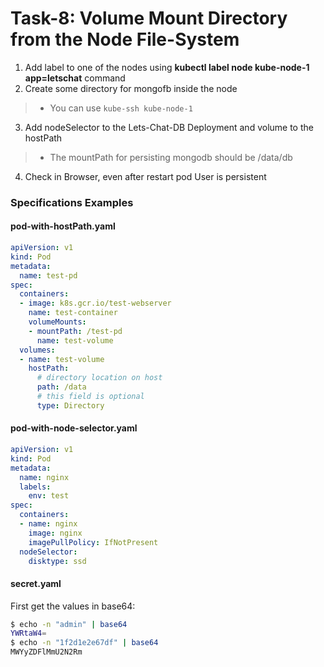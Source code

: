# Task-8: Volume Mount Directory from the Node File-System
1. Add label to one of the nodes using **kubectl label node kube-node-1 app=letschat** command
2. Create some directory for mongofb inside the node 
  > * You can use `kube-ssh kube-node-1`
3. Add nodeSelector to the Lets-Chat-DB Deployment and volume to the hostPath
  > * The mountPath for persisting mongodb should be /data/db
4. Check in Browser, even after restart pod User is persistent

  
### Specifications Examples
#### pod-with-hostPath.yaml
```yaml
apiVersion: v1
kind: Pod
metadata:
  name: test-pd
spec:
  containers:
  - image: k8s.gcr.io/test-webserver
    name: test-container
    volumeMounts:
    - mountPath: /test-pd
      name: test-volume
  volumes:
  - name: test-volume
    hostPath:
      # directory location on host
      path: /data
      # this field is optional
      type: Directory
```
#### pod-with-node-selector.yaml
```yaml
apiVersion: v1
kind: Pod
metadata:
  name: nginx
  labels:
    env: test
spec:
  containers:
  - name: nginx
    image: nginx
    imagePullPolicy: IfNotPresent
  nodeSelector:
    disktype: ssd
```
#### secret.yaml
First get the values in base64:
```bash
$ echo -n "admin" | base64
YWRtaW4=
$ echo -n "1f2d1e2e67df" | base64
MWYyZDFlMmU2N2Rm
```

